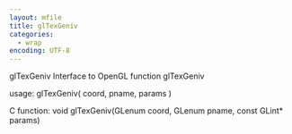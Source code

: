 ```yaml
---
layout: mfile
title: glTexGeniv
categories:
  - wrap
encoding: UTF-8
---
```


glTexGeniv  Interface to OpenGL function glTexGeniv

usage:  glTexGeniv( coord, pname, params )

C function:  void glTexGeniv(GLenum coord, GLenum pname, const GLint\* params)